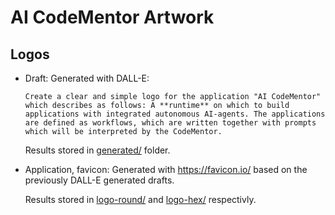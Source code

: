 # AI CodeMentor Artwork

## Logos

* Draft:
    Generated with DALL-E:

    ```
    Create a clear and simple logo for the application "AI CodeMentor" which describes as follows: A **runtime** on which to build applications with integrated autonomous AI-agents. The applications are defined as workflows, which are written together with prompts which will be interpreted by the CodeMentor.
    ```

    Results stored in [generated/](./generated/) folder.

* Application, favicon:
    Generated with https://favicon.io/ based on the previously DALL-E generated drafts.

    Results stored in [logo-round/](./logo-round/) and [logo-hex/](./logo-hex/) respectivly.
